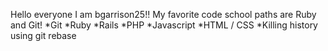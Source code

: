 Hello everyone I am bgarrison25!!
My favorite code school paths are Ruby and Git!
*Git
*Ruby
*Rails
*PHP
*Javascript
*HTML / CSS
*Killing history using git rebase
